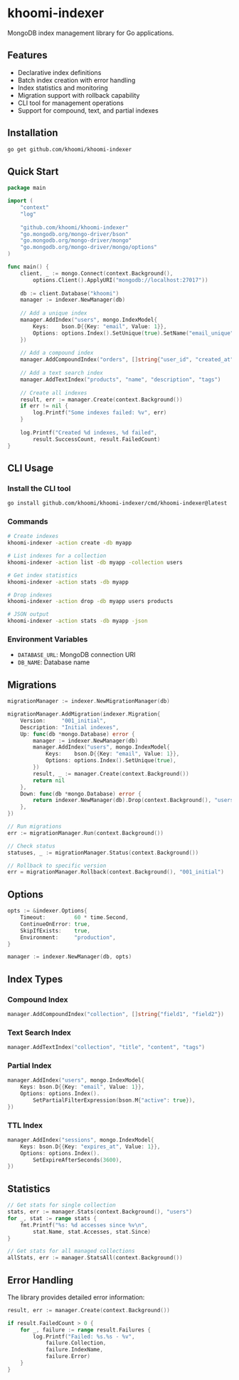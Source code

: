 # khoomi-indexer

MongoDB index management library for Go applications.

## Features

- Declarative index definitions
- Batch index creation with error handling
- Index statistics and monitoring
- Migration support with rollback capability
- CLI tool for management operations
- Support for compound, text, and partial indexes

## Installation

```bash
go get github.com/khoomi/khoomi-indexer
```

## Quick Start

```go
package main

import (
    "context"
    "log"
    
    "github.com/khoomi/khoomi-indexer"
    "go.mongodb.org/mongo-driver/bson"
    "go.mongodb.org/mongo-driver/mongo"
    "go.mongodb.org/mongo-driver/mongo/options"
)

func main() {
    client, _ := mongo.Connect(context.Background(), 
        options.Client().ApplyURI("mongodb://localhost:27017"))
    
    db := client.Database("khoomi")
    manager := indexer.NewManager(db)
    
    // Add a unique index
    manager.AddIndex("users", mongo.IndexModel{
        Keys:    bson.D{{Key: "email", Value: 1}},
        Options: options.Index().SetUnique(true).SetName("email_unique"),
    })
    
    // Add a compound index
    manager.AddCompoundIndex("orders", []string{"user_id", "created_at"})
    
    // Add a text search index
    manager.AddTextIndex("products", "name", "description", "tags")
    
    // Create all indexes
    result, err := manager.Create(context.Background())
    if err != nil {
        log.Printf("Some indexes failed: %v", err)
    }
    
    log.Printf("Created %d indexes, %d failed", 
        result.SuccessCount, result.FailedCount)
}
```

## CLI Usage

### Install the CLI tool

```bash
go install github.com/khoomi/khoomi-indexer/cmd/khoomi-indexer@latest
```

### Commands

```bash
# Create indexes
khoomi-indexer -action create -db myapp

# List indexes for a collection
khoomi-indexer -action list -db myapp -collection users

# Get index statistics
khoomi-indexer -action stats -db myapp

# Drop indexes
khoomi-indexer -action drop -db myapp users products

# JSON output
khoomi-indexer -action stats -db myapp -json
```

### Environment Variables

- `DATABASE_URL`: MongoDB connection URI
- `DB_NAME`: Database name

## Migrations

```go
migrationManager := indexer.NewMigrationManager(db)

migrationManager.AddMigration(indexer.Migration{
    Version:     "001_initial",
    Description: "Initial indexes",
    Up: func(db *mongo.Database) error {
        manager := indexer.NewManager(db)
        manager.AddIndex("users", mongo.IndexModel{
            Keys:    bson.D{{Key: "email", Value: 1}},
            Options: options.Index().SetUnique(true),
        })
        result, _ := manager.Create(context.Background())
        return nil
    },
    Down: func(db *mongo.Database) error {
        return indexer.NewManager(db).Drop(context.Background(), "users")
    },
})

// Run migrations
err := migrationManager.Run(context.Background())

// Check status
statuses, _ := migrationManager.Status(context.Background())

// Rollback to specific version
err = migrationManager.Rollback(context.Background(), "001_initial")
```

## Options

```go
opts := &indexer.Options{
    Timeout:         60 * time.Second,
    ContinueOnError: true,
    SkipIfExists:    true,
    Environment:     "production",
}

manager := indexer.NewManager(db, opts)
```

## Index Types

### Compound Index
```go
manager.AddCompoundIndex("collection", []string{"field1", "field2"})
```

### Text Search Index
```go
manager.AddTextIndex("collection", "title", "content", "tags")
```

### Partial Index
```go
manager.AddIndex("users", mongo.IndexModel{
    Keys: bson.D{{Key: "email", Value: 1}},
    Options: options.Index().
        SetPartialFilterExpression(bson.M{"active": true}),
})
```

### TTL Index
```go
manager.AddIndex("sessions", mongo.IndexModel{
    Keys: bson.D{{Key: "expires_at", Value: 1}},
    Options: options.Index().
        SetExpireAfterSeconds(3600),
})
```

## Statistics

```go
// Get stats for single collection
stats, err := manager.Stats(context.Background(), "users")
for _, stat := range stats {
    fmt.Printf("%s: %d accesses since %v\n", 
        stat.Name, stat.Accesses, stat.Since)
}

// Get stats for all managed collections
allStats, err := manager.StatsAll(context.Background())
```

## Error Handling

The library provides detailed error information:

```go
result, err := manager.Create(context.Background())

if result.FailedCount > 0 {
    for _, failure := range result.Failures {
        log.Printf("Failed: %s.%s - %v", 
            failure.Collection, 
            failure.IndexName, 
            failure.Error)
    }
}
```
